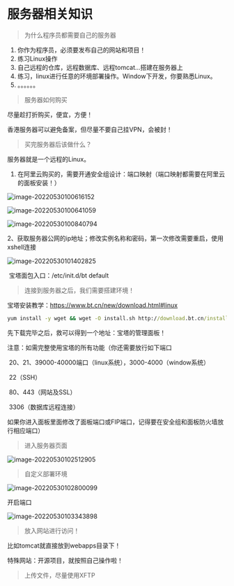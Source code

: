 # 服务器相关知识

> 为什么程序员都需要自己的服务器

1. 你作为程序员，必须要发布自己的网站和项目！
2. 练习Linux操作
3. 自己远程的仓库，远程数据库、远程tomcat...搭建在服务器上
4. 练习，linux进行任意的环境部署操作。Window下开发，你要熟悉Linux。
5. 。。。。。。



> 服务器如何购买

尽量趁打折购买，便宜，方便！

香港服务器可以避免备案，但尽量不要自己挂VPN，会被封！



> 买完服务器后该做什么？

服务器就是一个远程的Linux。

1. 在阿里云购买的，需要开通安全组设计：端口映射（端口映射都需要在阿里云的面板安装！）

![image-20220530100616152](C:\Users\啊坤\AppData\Roaming\Typora\typora-user-images\image-20220530100616152.png)

![image-20220530100641059](C:\Users\啊坤\AppData\Roaming\Typora\typora-user-images\image-20220530100641059.png)

![image-20220530100840794](C:\Users\啊坤\AppData\Roaming\Typora\typora-user-images\image-20220530100840794.png)

2、获取服务器公网的ip地址；修改实例名称和密码，第一次修改需要重启，使用xshell连接

![image-20220530101402825](C:\Users\啊坤\AppData\Roaming\Typora\typora-user-images\image-20220530101402825.png)

​	宝塔面包入口：/etc/init.d/bt default



> 连接到服务器之后，我们需要搭建环境！

宝塔安装教学：https://www.bt.cn/new/download.html#linux

```cmd
yum install -y wget && wget -O install.sh http://download.bt.cn/install/install_6.0.sh && sh install.sh ed8484bec
```

先下载完毕之后，救可以得到一个地址：宝塔的管理面板！



注意：如需完整使用宝塔的所有功能（你还需要放行如下端口

​		20、21、39000-40000端口（linux系统），3000-4000（window系统）

​		22（SSH）

​		80、443（网站及SSL）

​		3306（数据库远程连接）

如果你进入面板里面修改了面板端口或FIP端口，记得要在安全组和面板防火墙放行相应端口）



> 进入服务器页面

![image-20220530102512905](C:\Users\啊坤\AppData\Roaming\Typora\typora-user-images\image-20220530102512905.png)

> 自定义部署环境

![image-20220530102800099](C:\Users\啊坤\AppData\Roaming\Typora\typora-user-images\image-20220530102800099.png)

开启端口

![image-20220530103343898](C:\Users\啊坤\AppData\Roaming\Typora\typora-user-images\image-20220530103343898.png)

> 放入网站进行访问！

比如tomcat就直接放到webapps目录下！

特殊网站：开源项目，就按照自己操作啦！

> 上传文件，尽量使用XFTP